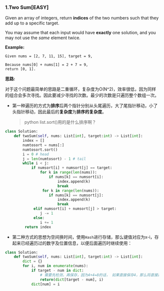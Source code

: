 ### 1.Two Sum[EASY]

Given an array of integers, return **indices** of the two numbers such that they add up to a specific target.

You may assume that each input would have **exactly** one solution, and you may not use the *same* element twice.

**Example:**

```
Given nums = [2, 7, 11, 15], target = 9,

Because nums[0] + nums[1] = 2 + 7 = 9,
return [0, 1].
```

**思路:**

对于这个问题最简单的思路是二重循环，复杂度为O(N^2)，效率很低，因为同样的组合会多次寻找。因此要减少寻找的次数。最少的次数是只遍历整个数组一次。

* 第一种遍历的方式为**排序**后两个指针分别从头尾遍历，大了尾指针移动，小了头指针移动，因此最后的**复杂度**为**排序的复杂度**。

    > python list.sort()用的是什么排序啊？
    >

```python
class Solution:
    def twoSum(self, nums: List[int], target:int) -> List[int]:
        index = []
        numtosort = nums[:]
        numtosort.sort()
        i = 0 # head
        j = len(numtosort) - 1 # tail
        while i < j:
            if numsort[i] + numsort[j] == target:
                for k in range(len(nums)):
                    if nums[k] == numsort[i]:
                        index.append(k)
                        break
                 for k in range(len(nums)):
                    if nums[k] == numsort[j]:
                        index.append(k)
                        break
             elif numsort[i] + numsort[j] > target:
                j -= 1
             else:
                i += 1
         return index
```

* 第二种方式的思想为空间换时间，使用`Hash`进行存储，那么键值对应为x-i，存起来已经遍历过的数字及位置信息，以便后面遍历时继续使用：

```python
class Solution:
    def twoSum(self, nums: List[int], target:int) -> List[int]:
        dict = {}
        for i, num in enumerate(nums):
            if target - num in dict:
                # 需要先检测，再保存，因为4+4=8的话， 如果直接保存4，那么将直接返回自己
                return(dict[target - num], i)
            dict[num] = i
```

